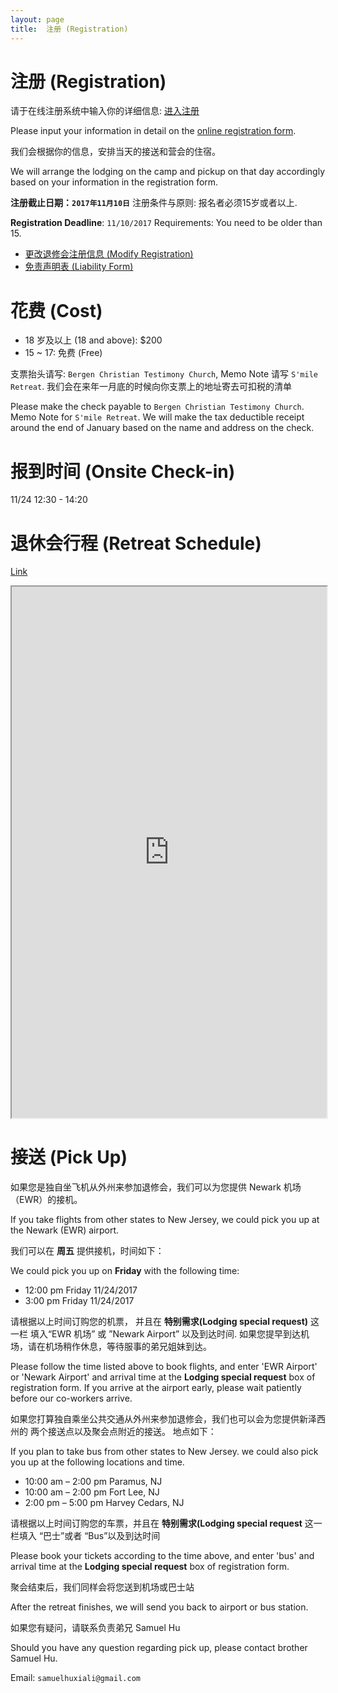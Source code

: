 ```yaml
---
layout: page
title:  注册 (Registration)
---
```


# 注册 (Registration)

请于在线注册系统中输入你的详细信息: [进入注册](register.php?firsttime=1)

Please input your information in detail on the
[online registration form](register.php?firsttime=1).

我们会根据你的信息，安排当天的接送和营会的住宿。

We will arrange the lodging on the camp and pickup on that day accordingly
based on your information in the registration form.

__注册截止日期：`2017年11月10日`__
注册条件与原则: 报名者必须15岁或者以上.

__Registration Deadline__: `11/10/2017`
Requirements: You need to be older than 15.

* [更改退修会注册信息 (Modify Registration)](login.php)
* [免责声明表 (Liability Form)](liability.pdf)

# 花费 (Cost)
* 18 岁及以上 (18 and above): $200
* 15 ~ 17: 免费 (Free)

支票抬头请写: `Bergen Christian Testimony Church`, Memo Note 请写
`S'mile Retreat`. 我们会在来年一月底的时候向你支票上的地址寄去可扣税的清单

Please make the check payable to `Bergen Christian Testimony
Church`. Memo Note for `S'mile Retreat`.
We will make the tax deductible receipt around the end of January based
on the name and address on the check.

# 报到时间 (Onsite Check-in)

11/24 12:30 - 14:20

# 退休会行程 (Retreat Schedule)

[Link](https://goo.gl/NVoLjr)

<iframe style="width:100%; height:850px;" src="https://docs.google.com/spreadsheets/d/e/2PACX-1vQWHKxI0Ob5w6oQqISdj5vaN1mgBjuawf3gRHbJA-AhWKmSFqRSMBZgFlRKd91WMozsHxlYptLMYWow/pubhtml?gid=0&amp;single=true&amp;widget=true&amp;headers=false"></iframe>

# 接送 (Pick Up)

如果您是独自坐飞机从外州来参加退修会，我们可以为您提供 Newark 机场（EWR）的接机。

If you take flights from other states to New Jersey, we could pick
you up at the Newark (EWR) airport.

我们可以在 __周五__ 提供接机，时间如下：

We could pick you up on __Friday__ with the following time:

* 12:00 pm Friday 11/24/2017
* 3:00 pm Friday 11/24/2017

请根据以上时间订购您的机票， 并且在 __特别需求(Lodging special request)__ 这一栏
填入“EWR 机场” 或 ”Newark Airport” 以及到达时间.
如果您提早到达机场，请在机场稍作休息，等待服事的弟兄姐妹到达。

Please follow the time listed above to book flights, and enter 'EWR Airport'
or 'Newark Airport'  and arrival time at the __Lodging special request__
box of registration form. If you arrive at the airport early, please wait
patiently before our co-workers arrive.

如果您打算独自乘坐公共交通从外州来参加退修会，我们也可以会为您提供新泽西州的
两个接送点以及聚会点附近的接送。 地点如下：

If you plan to take bus from other states to New Jersey. we could also
pick you up at the following locations and time.

* 10:00 am – 2:00 pm Paramus, NJ
* 10:00 am – 2:00 pm Fort Lee, NJ
* 2:00 pm – 5:00 pm Harvey Cedars, NJ

请根据以上时间订购您的车票，并且在 __特别需求(Lodging special request__ 这一栏填入
“巴士”或者 “Bus”以及到达时间

Please book your tickets according to the time above, and enter
'bus' and arrival time at the __Lodging special request__
box of registration form.

聚会结束后，我们同样会将您送到机场或巴士站

After the retreat finishes, we will send you back to airport or bus
station.

如果您有疑问，请联系负责弟兄 Samuel Hu

Should you have any question regarding pick up, please contact brother
Samuel Hu.

Email: `samuelhuxiali@gmail.com`
